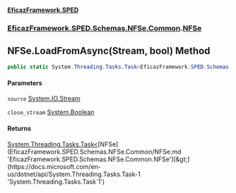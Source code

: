 #### [EficazFramework.SPED](EficazFrameworkSPED.md 'EficazFramework SPED')
### [EficazFramework.SPED.Schemas.NFSe.Common](EficazFramework.SPED.Schemas.NFSe.Common.md 'EficazFramework.SPED.Schemas.NFSe.Common').[NFSe](EficazFramework.SPED.Schemas.NFSe.Common/NFSe.md 'EficazFramework.SPED.Schemas.NFSe.Common.NFSe')

## NFSe.LoadFromAsync(Stream, bool) Method

```csharp
public static System.Threading.Tasks.Task<EficazFramework.SPED.Schemas.NFSe.Common.NFSe> LoadFromAsync(System.IO.Stream source, bool close_stream=true);
```
#### Parameters

<a name='EficazFramework.SPED.Schemas.NFSe.Common.NFSe.LoadFromAsync(System.IO.Stream,bool).source'></a>

`source` [System.IO.Stream](https://docs.microsoft.com/en-us/dotnet/api/System.IO.Stream 'System.IO.Stream')

<a name='EficazFramework.SPED.Schemas.NFSe.Common.NFSe.LoadFromAsync(System.IO.Stream,bool).close_stream'></a>

`close_stream` [System.Boolean](https://docs.microsoft.com/en-us/dotnet/api/System.Boolean 'System.Boolean')

#### Returns
[System.Threading.Tasks.Task&lt;](https://docs.microsoft.com/en-us/dotnet/api/System.Threading.Tasks.Task-1 'System.Threading.Tasks.Task`1')[NFSe](EficazFramework.SPED.Schemas.NFSe.Common/NFSe.md 'EficazFramework.SPED.Schemas.NFSe.Common.NFSe')[&gt;](https://docs.microsoft.com/en-us/dotnet/api/System.Threading.Tasks.Task-1 'System.Threading.Tasks.Task`1')